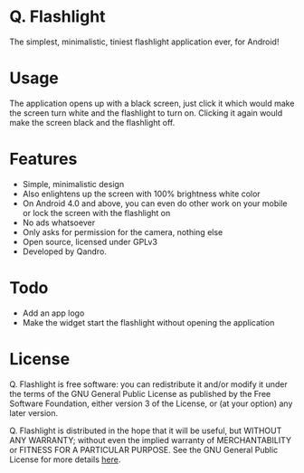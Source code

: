 Q. Flashlight
=============

The simplest, minimalistic, tiniest flashlight application ever, for Android!

Usage
=====

The application opens up with a black screen, just click it which would make the screen turn white and the flashlight to turn on. Clicking it again would make the screen black and the flashlight off.

Features
========
 * Simple, minimalistic design
 * Also enlightens up the screen with 100% brightness white color
 * On Android 4.0 and above, you can even do other work on your mobile or lock the screen with the flashlight on
 * No ads whatsoever
 * Only asks for permission for the camera, nothing else
 * Open source, licensed under GPLv3
 * Developed by Qandro.

Todo
====
 * Add an app logo
 * Make the widget start the flashlight without opening the application

License
=======

Q. Flashlight is free software: you can redistribute it and/or modify
it under the terms of the GNU General Public License as published by
the Free Software Foundation, either version 3 of the License, or
(at your option) any later version.

Q. Flashlight is distributed in the hope that it will be useful,
but WITHOUT ANY WARRANTY; without even the implied warranty of
MERCHANTABILITY or FITNESS FOR A PARTICULAR PURPOSE. See the
GNU General Public License for more details [here](http://www.gnu.org/licenses/).